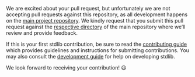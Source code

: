 <!-- ----------^ Click "Preview"! -->

We are excited about your pull request, but unfortunately we are not accepting pull requests against this repository, as all development happens on the [main project repository](https://github.com/stdlib-js/stdlib). We kindly request that you submit this pull request against the [respective directory](https://github.com/stdlib-js/stdlib/tree/develop/lib/node_modules/%40stdlib/time/current-year) of the main repository where we’ll review and provide feedback. 

If this is your first stdlib contribution, be sure to read the [contributing guide](https://github.com/stdlib-js/stdlib/blob/develop/CONTRIBUTING.md) which provides guidelines and instructions for submitting contributions. You may also consult the [development guide](https://github.com/stdlib-js/stdlib/blob/develop/docs/development.md) for help on developing stdlib.

We look forward to receiving your contribution! :smiley:
